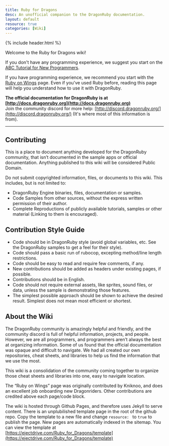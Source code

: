 ```yaml
---
title: Ruby for Dragons
desc: An unofficial companion to the DragonRuby documentation.
layout: default
resource: true
categories: [Wiki]
---
```


{% include header.html %}

Welcome to the Ruby for Dragons wiki!

If you don't have any programming experience, we suggest you start on the [ABC Tutorial for New Programmers](/Ruby_for_Dragons/abc-tutorial-for-new-programmers).

If you have programming experience, we recommend you start with the [Ruby on Wings](/Ruby_for_Dragons/ruby-on-wings) page. Even if you've used Ruby before, reading this page will help you understand how to use it with DragonRuby.

**The official documentation for DragonRuby is at [http://docs.dragonruby.org](http://docs.dragonruby.org)**  
Join the community discord for more help: [http://discord.dragonruby.org/](http://discord.dragonruby.org/) (It's where most of this information is from).

***

## Contributing
This is a place to document anything developed for the DragonRuby community, that isn’t documented in the sample apps or official documentation. Anything published to this wiki will be considered Public Domain.

Do not submit copyrighted information, files, or documents to this wiki. This includes, but is not limited to:

- DragonRuby Engine binaries, files, documentation or samples.
- Code Samples from other sources, without the express written permission of their author.
- Complete Reproductions of publicly available tutorials, samples or other material (Linking to them is encouraged).

## Contribution Style Guide
- Code should be in DragonRuby style (avoid global variables, etc. See the DragonRuby samples to get a feel for their style).
- Code should pass a basic run of rubocop, excepting method/line length restrictions.
- Code should be easy to read and require few comments, if any.
- New contributions should be added as headers under existing pages, if possible.
- Contributions should be in English.
- Code should not require external assets, like sprites, sound files, or data, unless the sample is demonstrating those features.
- The simplest possible approach should be shown to achieve the desired result. Simplest does not mean most efficient or shortest.

## About the Wiki
The DragonRuby community is amazingly helpful and friendly, and the community discord is full of helpful information, projects, and people. However, we are all programmers, and programmers aren’t always the best at organizing information. Some of us found that the official documentation was opaque and difficult to navigate. We had all created our own repositories, cheat sheets, and libraries to help us find the information that we use the most.

This wiki is a consolidation of the community coming together to organize those cheat sheets and libraries into one, easy to navigate location.

The “Ruby on Wings” page was originally contributed by Kniknoo, and does an excellent job onboarding new Dragonriders. Other contributions are credited above each page/code block.

The wiki is hosted through Github Pages, and therefore uses Jekyll to serve content. There is an unplubilished template page in the root of the github repo. Copy the template to a new file and change `resource: ` to `true` to publish the page. New pages are automatically indexed in the sitemap. You can view the template at [https://ejectdrive.com/Ruby_for_Dragons/template](https://ejectdrive.com/Ruby_for_Dragons/template)
